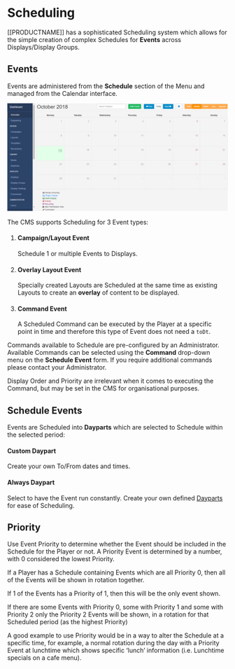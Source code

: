 <!--toc=scheduling-->

# Scheduling

[[PRODUCTNAME]] has a sophisticated Scheduling system which allows for the simple creation of complex Schedules for **Events** across Displays/Display Groups. 

## Events

Events are administered from the **Schedule** section of the Menu and managed from the Calendar interface.

![Schedule](img/Schedule_intro_.png)



The CMS supports Scheduling for 3 Event types:

1. #### **Campaign/Layout Event**

   Schedule 1 or multiple Events to Displays. 

2. #### **Overlay Layout Event**

   Specially created Layouts are Scheduled at the same time as existing Layouts to create an **overlay** of content to be displayed. 

3. #### **Command Event**

   A Scheduled Command can be executed by the Player at a specific point in time and therefore this type of Event does not need a `toDt`.

Commands available to Schedule are pre-configured by an Administrator. Available Commands can be selected using the **Command** drop-down menu on the **Schedule Event** form. If you require additional commands please contact your Administrator.
<tip>

Display Order and Priority are irrelevant when it comes to executing the Command, but may be set in the CMS for organisational purposes.

</tip>

## Schedule Events

Events are Scheduled into **Dayparts** which are selected to Schedule within the selected period:

#### **Custom Daypart**

Create your own To/From dates and times.

#### **Always Daypart**

Select to have the Event run constantly.
<tip>
Create your own defined [Dayparts](scheduling_dayparting.html) for ease of Scheduling.
</tip>

## Priority

Use Event Priority to determine whether the Event should be included in the Schedule for the Player or not. A Priority Event is determined by a number, with 0 considered the lowest Priority.

<tip>
If a Player has a Schedule containing Events which are all Priority 0, then all of the Events will be shown in rotation together. 

If 1 of the Events has a Priority of 1, then this will be the only event shown. 

If there are some Events with Priority 0, some with Priority 1 and some with Priority 2 only the Priority 2 Events will be shown, in a rotation for that Scheduled period (as the highest Priority)

</tip>

<tip>

A good example to use Priority would be in a way to alter the Schedule at a specific time, for example, a normal rotation during the day with a Priority Event at lunchtime which shows specific ‘lunch’ information (i.e. Lunchtime specials on a cafe menu).

</tip>